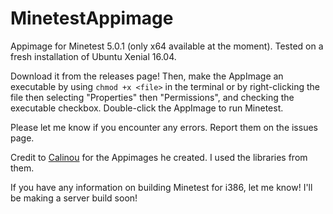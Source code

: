 # MinetestAppimage

Appimage for Minetest 5.0.1 (only x64 available at the moment). Tested on a fresh installation of Ubuntu Xenial 16.04.

Download it from the releases page! Then, make the AppImage an executable by using `chmod +x <file>` in the terminal or by right-clicking the file then selecting "Properties" then "Permissions", and checking the executable checkbox. Double-click the AppImage to run Minetest.

Please let me know if you encounter any errors. Report them on the issues page.

Credit to [Calinou](https://forum.minetest.net/memberlist.php?mode=viewprofile&u=194) for the Appimages he created. I used the libraries from them.

If you have any information on building Minetest for i386, let me know! I'll be making a server build soon!
